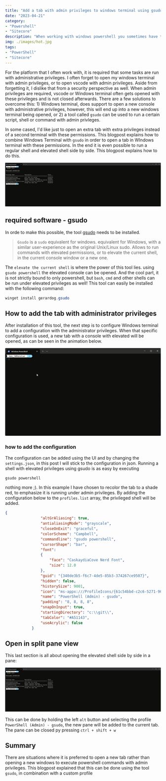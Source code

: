 ```yaml
---
title: "Add a tab with admin privileges to windows terminal using gsudo"
date: "2023-04-21"
category: 
- "Powershell"
- "Sitecore"
description: "When working with windows powershell you sometimes have to switch to a console with admin privleges. With the default behaviour, a new window will be opened. This blogpost explains how to make this possible within a new tab"
img: ./images/hot.jpg
tags:
- "PowerShell"
- "Sitecore"
---
```


For the platform that I often work with, it is required that some tasks are run with administrative privileges. I often forget to open my windows terminal with admin privileges, or to open vscode with admin privileges. Aside from forgetting it, I dislike that from a security perspective as well. When admin privileges are required, vscode or Windows terminal often gets opened with these privileges and is not closed afterwards. There are a few solutions to overcome this: 1) Windows terminal, does support to open a new console with administrative privileges, however, this will end up into a new windows terminal being opened, or 2) a tool called `gsudo` can be used to run a certain script, shell or command with admin privleges.

In some cased, I'd like just to open an extra tab with extra privileges instead of a second terminal with these permissions. This blogpost explains how to combine Windows Terminal with `gsudo` in order to open a tab in WIndows terminal with these permissions. In the end it is even possible to run a regular shell and elevated shell side by side. This blogpost explains how to do this.

![running shells side by shell](./images/2023-04-21_16-44-07.gif)

## required software - gsudo

In orde to make this possible, the tool [gsudo](https://github.com/gerardog/gsudo) needs to be installed. 

> `Gsudo` is a `sudo` equivalent for windows. equivalent for Windows, with a similar user-experience as the original Unix/Linux sudo. Allows to run commands with elevated permissions, or to elevate the current shell, in the current console window or a new one.

The ```elevate the current shell``` is where the power of this tool lies. using ```gsudo powershell``` the elevated console can be opened. And the cool part, it is not strictly bound to only powershell, but `bash`, `cmd` and other shells can be run under elevated privileges as well! This tool can easily be installed with the following command:

```powershell
winget install gerardog.gsudo
```

## How to add the tab with administrator privileges

After installation of this tool, the next step is to configure Windows terminal to add a configuration with the administrator privileges. When that specific configuration is used, a new tab with a console with elevated will be opened, as can be seen in the animation below.

![elevated privileges in a new tab](./images/2023-04-21_16-33-13.gif)

### how to add the configuration

The configuration can be added using the UI and by changing the `settings.json`, in this post I will stick to the configuration in json. Running a shell with elevated privileges using gsudo is as easy by executing 

```powershell
gsudo powershell
```

nothing more ;).
In this example I have chosen to recolor the tab to a shade red, to emphasize it is running under admin privileges. By adding the configuration below to the `profiles.list` array, the privileged shell will be added.

```json
{
                "altGrAliasing": true,
                "antialiasingMode": "grayscale",
                "closeOnExit": "graceful",
                "colorScheme": "Campbell",
                "commandline": "gsudo powershell",
                "cursorShape": "bar",
                "font": 
                {
                    "face": "CaskaydiaCove Nerd Font",
                    "size": 12.0
                },
                "guid": "{340de3b5-f6c7-4de5-85b3-374267ce9507}",
                "hidden": false,
                "historySize": 9001,
                "icon": "ms-appx:///ProfileIcons/{61c54bbd-c2c6-5271-96e7-009a87ff44bf}.png",
                "name": "PowerShell (Admin) - gsudo",
                "padding": "8, 8, 8, 8",
                "snapOnInput": true,
                "startingDirectory": "c:\\git\\",
                "tabColor": "#A51143",
                "useAcrylic": false
            }
```

## Open in split pane view

This last section is all about opening the elevated shell side by side in a pane:

![running shells side by shell](./images/2023-04-21_16-44-07.gif)

This can be done by holding the left `alt` button and selecting the profile `PowerShell (Admin) - gsudo`, the new pane will be added to the current tab. The pane can be closed py pressing `ctrl + shift + w`

## Summary

There are situations where it is preferred to open a new tab rather than opening a new windows to execute powershell commands with admin privileges. This blogpost explained that this can be done using the tool `gsudo`, in combination with a custom profile